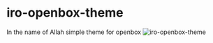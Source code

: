 # iro-openbox-theme
In the name of Allah
simple theme for openbox
![iro-openbox-theme](https://8pic.ir/uploads/iro-openbox-theme.png)
